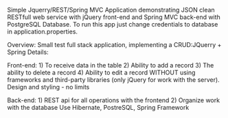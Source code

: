 Simple Jquerry/REST/Spring MVC Application demonstrating JSON clean RESTfull web service with jQuery front-end and Spring MVC back-end with PostgreSQL Database. To run this app just change credentials to database in application.properties.

Overview: Small test full stack application, implementing a CRUD:JQuerry + Spring   Details:

Front-end:  1) To receive data in the table  2) Ability to add a record  3) The ability to delete a record  4) Ability to edit a record  WITHOUT using frameworks and third-party libraries (only jQuery for work with the server). Design and styling - no limits

Back-end:  1) REST api for all operations with the frontend  2) Organize work with the database  Use Hibernate, PostreSQL, Spring Framework

